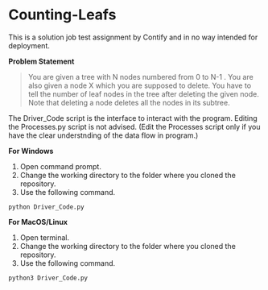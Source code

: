 # Counting-Leafs
This is a solution job test assignment by Contify and in no way intended for deployment.

**Problem Statement**
> You are given a tree with N nodes numbered from 0 to N-1 . You are also given a node X which 
> you are supposed to delete. You have to tell the number of leaf nodes in the tree after deleting
> the given node. Note that deleting a node deletes all the nodes in its subtree.

The Driver_Code script is the interface to interact with the program.
Editing the Processes.py script is not advised.
(Edit the Processes script only if you have the clear understnding of the data flow in program.)

**For Windows**
1. Open command prompt. 
2. Change the working directory to the folder where you cloned the repository. 
3. Use the following command.

```
python Driver_Code.py
```

**For MacOS/Linux**
1. Open terminal.
2. Change the working directory to the folder where you cloned the repository. 
3. Use the following command.

```
python3 Driver_Code.py
```
